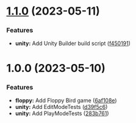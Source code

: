 # [1.1.0](https://github.com/roalcantara/floppy/compare/v1.0.0...v1.1.0) (2023-05-11)


### Features

* **unity:** Add Unity Builder build script ([f450191](https://github.com/roalcantara/floppy/commit/f45019123971cc857ad74d9cdfa13ed15e43e598))

# 1.0.0 (2023-05-10)


### Features

* **floppy:** Add Floppy Bird game ([6af108e](https://github.com/roalcantara/floppy/commit/6af108ef93d29b357514e5194684072c216c58aa))
* **unity:** Add EditModeTests ([d39f5c6](https://github.com/roalcantara/floppy/commit/d39f5c629b20434316fce5cd40e6edff59fe92db))
* **unity:** Add PlayModeTests ([283b761](https://github.com/roalcantara/floppy/commit/283b761586f4f25cb8dc78b59999e5a0e4b4211c))

